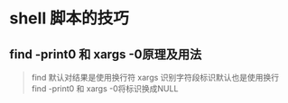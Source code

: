 # shell 脚本的技巧

## find -print0 和 xargs -0原理及用法

> find 默认对结果是使用换行符 xargs 识别字符段标识默认也是使用换行
> find -print0 和 xargs -0将标识换成NULL
